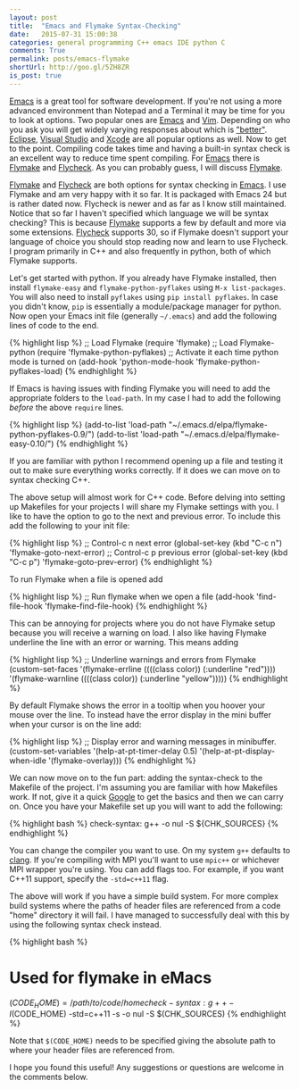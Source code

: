 ```yaml
---
layout: post
title:  "Emacs and Flymake Syntax-Checking"
date:   2015-07-31 15:00:38
categories: general programming C++ emacs IDE python C
comments: True
permalink: posts/emacs-flymake
shortUrl: http://goo.gl/5ZH8ZR
is_post: true
---
```

[Emacs][3] is a great tool for software development. If you're not using
a more advanced environment than Notepad and a Terminal it may be time
for you to look at options. Two popular ones are [Emacs][3]
and [Vim][4]. Depending
on who you ask you will get widely varying responses about which is
["better"][5]. [Eclipse][6], [Visual Studio][7]
and [Xcode][8] are all popular options as well. Now to get
to the point. Compiling code takes time and having a built-in syntax check
is an excellent way to reduce time spent compiling. For [Emacs][3] there
is [Flymake][9] and [Flycheck][10]. As you can probably guess,
I will discuss [Flymake][9].

[Flymake][9] and [Flycheck][10] are both options for syntax
checking in [Emacs][3]. I use Flymake and am very happy with it
so far. It is packaged with Emacs 24 but is rather dated now.
Flycheck is newer and
as far as I know still maintained. Notice that so far I haven't
specified which language we will be syntax checking? This is because
[Flymake][9] supports a few by default and more via some extensions.
[Flycheck][10] supports 30, so if Flymake doesn't support your language
of choice you should stop reading now and learn to use Flycheck.
I program primarily in C++ and also frequently in python,
both of which Flymake supports.

Let's get started with python. If you already have Flymake installed,
then install `flymake-easy` and `flymake-python-pyflakes` using
`M-x list-packages`. You will also need to install `pyflakes` using
`pip install pyflakes`. In case you didn't know, `pip` is essentially
a module/package manager for python. Now open your Emacs init file
(generally `~/.emacs`) and add the following lines of code to the end.

{% highlight lisp %}
;; Load Flymake
(require 'flymake)
;; Load Flymake-python
(require 'flymake-python-pyflakes)
;; Activate it each time python mode is turned on
(add-hook 'python-mode-hook 'flymake-python-pyflakes-load)
{% endhighlight %}

If Emacs is having issues with finding Flymake you will need to add the
appropriate folders to the `load-path`. In my case I had to add the
following *before* the above `require` lines.

{% highlight lisp %}
(add-to-list 'load-path "~/.emacs.d/elpa/flymake-python-pyflakes-0.9/")
(add-to-list 'load-path "~/.emacs.d/elpa/flymake-easy-0.10/")
{% endhighlight %}

If you are familiar with python I recommend opening up a file and testing
it out to make sure everything works correctly. If it does we can move
on to syntax checking C++.

The above setup will almost work for C++ code. Before
delving into setting up Makefiles for your projects I will share my
Flymake settings with you. I like to have the option to go to the next
and previous error. To include this add the following to your init file:

{% highlight lisp %}
;; Control-c n    next error
(global-set-key (kbd "C-c n") 'flymake-goto-next-error)
;; Control-c p    previous error
(global-set-key (kbd "C-c p") 'flymake-goto-prev-error)
{% endhighlight %}

To run Flymake when a file is opened add

{% highlight lisp %}
;; Run flymake when we open a file
(add-hook 'find-file-hook 'flymake-find-file-hook)
{% endhighlight %}

This can be annoying for projects where you do not have Flymake
setup because you will receive a warning on load. I also like having
Flymake underline the line with an error or warning. This means
adding

{% highlight lisp %}
;; Underline warnings and errors from Flymake
(custom-set-faces
 '(flymake-errline ((((class color)) (:underline "red"))))
 '(flymake-warnline ((((class color)) (:underline "yellow")))))
{% endhighlight %}

By default Flymake shows the error in a tooltip when you hoover
your mouse over the line. To instead have the error display in
the mini buffer when your cursor is on the line add:

{% highlight lisp %}
;; Display error and warning messages in minibuffer.
(custom-set-variables
 '(help-at-pt-timer-delay 0.5)
 '(help-at-pt-display-when-idle '(flymake-overlay)))
{% endhighlight %}

We can now move on to the fun part: adding the syntax-check
to the Makefile of the project. I'm assuming you are familiar with
how Makefiles work. If not, give it a quick
[Google][1] to get the basics and then
we can carry on. Once you have your Makefile set up you will want
to add the following:

{% highlight bash %}
check-syntax:
	g++ -o nul -S ${CHK_SOURCES}
{% endhighlight %}

You can change the compiler you want to use. On my system `g++`
defaults to [clang][2]. If you're compiling with MPI you'll want to
use `mpic++` or whichever MPI wrapper you're using. You can add
flags too. For example, if you want C++11 support, specify
the `-std=c++11` flag.

The above will work if you have a simple build system. For
more complex build systems where the paths of header files are referenced
from a code "home" directory it will fail. I have managed to
successfully deal with this by using the following syntax
check instead.

{% highlight bash %}
# Used for flymake in eMacs
$(CODE_HOME)=/path/to/code/home
check-syntax:
	g++ -I$(CODE_HOME) -std=c++11 -s -o nul -S $(CHK_SOURCES)
{% endhighlight %}

Note that `$(CODE_HOME)` needs to be specified giving the
absolute path to where your header files are referenced from.

I hope you found this useful! Any suggestions or questions are
welcome in the comments below.

[1]: https://www.google.com/webhp?sourceid=chrome-instant&ion=1&espv=2&ie=UTF-8#q=makefile%20tutorial
[2]: http://clang.llvm.org/
[3]: https://www.gnu.org/software/emacs/emacs.html
[4]: http://www.vim.org/
[5]: http://unix.stackexchange.com/questions/986/what-are-the-pros-and-cons-of-vim-and-emacs
[6]: https://eclipse.org/
[7]: https://www.visualstudio.com/en-us/visual-studio-homepage-vs.aspx
[8]: https://developer.apple.com/xcode/
[9]: http://www.emacswiki.org/emacs/FlyMake
[10]: https://github.com/flycheck/flycheck
